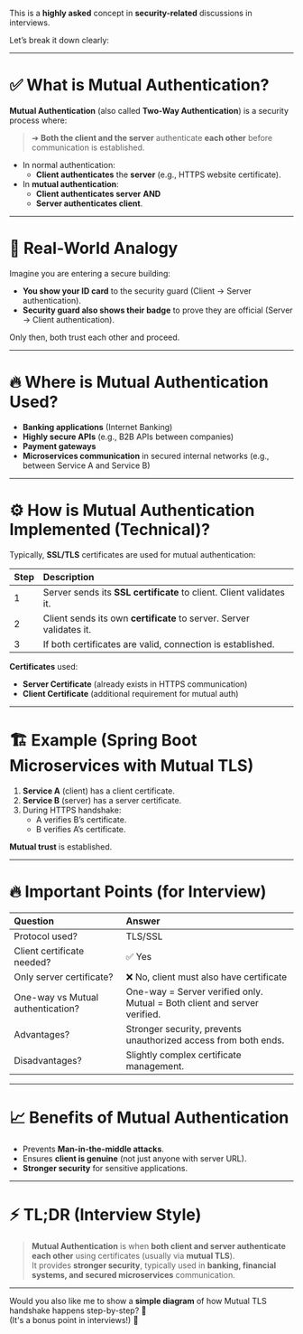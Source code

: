 This is a **highly asked** concept in **security-related** discussions in interviews.

Let’s break it down clearly:

---

# ✅ What is **Mutual Authentication**?

**Mutual Authentication** (also called **Two-Way Authentication**) is a security process where:

> ➔ **Both the client and the server** authenticate **each other** before communication is established.

- In normal authentication:
    - **Client authenticates** the **server** (e.g., HTTPS website certificate).
- In **mutual authentication**:
    - **Client authenticates server** **AND**
    - **Server authenticates client**.

---

# 📜 Real-World Analogy

Imagine you are entering a secure building:

- **You show your ID card** to the security guard (Client → Server authentication).
- **Security guard also shows their badge** to prove they are official (Server → Client authentication).

Only then, both trust each other and proceed.

---

# 🔥 Where is Mutual Authentication Used?

- **Banking applications** (Internet Banking)
- **Highly secure APIs** (e.g., B2B APIs between companies)
- **Payment gateways**
- **Microservices communication** in secured internal networks (e.g., between Service A and Service B)

---

# ⚙️ How is Mutual Authentication Implemented (Technical)?

Typically, **SSL/TLS** certificates are used for mutual authentication:

| Step | Description |
|:-----|:------------|
| 1 | Server sends its **SSL certificate** to client. Client validates it. |
| 2 | Client sends its own **certificate** to server. Server validates it. |
| 3 | If both certificates are valid, connection is established. |

**Certificates** used:
- **Server Certificate** (already exists in HTTPS communication)
- **Client Certificate** (additional requirement for mutual auth)

---

# 🏗️ Example (Spring Boot Microservices with Mutual TLS)

1. **Service A** (client) has a client certificate.
2. **Service B** (server) has a server certificate.
3. During HTTPS handshake:
    - A verifies B’s certificate.
    - B verifies A’s certificate.

**Mutual trust** is established.

---

# 🔥 Important Points (for Interview)

| Question | Answer |
|:---------|:-------|
| Protocol used? | TLS/SSL |
| Client certificate needed? | ✅ Yes |
| Only server certificate? | ❌ No, client must also have certificate |
| One-way vs Mutual authentication? | One-way = Server verified only. Mutual = Both client and server verified. |
| Advantages? | Stronger security, prevents unauthorized access from both ends. |
| Disadvantages? | Slightly complex certificate management. |

---

# 📈 Benefits of Mutual Authentication

- Prevents **Man-in-the-middle attacks**.
- Ensures **client is genuine** (not just anyone with server URL).
- **Stronger security** for sensitive applications.

---

# ⚡ TL;DR (Interview Style)

> **Mutual Authentication** is when **both client and server authenticate each other** using certificates (usually via **mutual TLS**).  
> It provides **stronger security**, typically used in **banking, financial systems, and secured microservices** communication.

---

Would you also like me to show a **simple diagram** of how Mutual TLS handshake happens step-by-step? 🎯  
(It's a bonus point in interviews!) 🚀